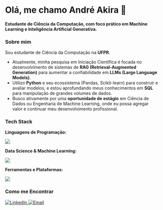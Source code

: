 # Olá, me chamo André Akira 👋

#### Estudante de Ciência da Computação, com foco prático em **Machine Learning** e **Inteligência Artificial Generativa**.

### **Sobre mim**

Sou estudante de Ciência da Computação na **UFPR**.

- Atualmente, minha pesquisa em Iniciação Científica é focada no desenvolvimento de sistemas de **RAG (Retrieval-Augmented Generation)** para aumentar a confiabilidade em **LLMs (Large Language Models)**.
-  Utilizo **Python** e seu ecossistema (Pandas, Scikit-learn) para construir e avaliar modelos, e estou aprofundando meus conhecimentos em **SQL** para manipulação de grandes volumes de dados.
- Busco ativamente por uma **oportunidade de estágio** em Ciência de Dados ou Engenharia de Machine Learning, onde eu possa agregar valor e continuar meu desenvolvimento profissional.

 
### **Tech Stack**

**Linguagens de Programação:**
<p>
  <a href="https://skillicons.dev">
    <img src="https://skillicons.dev/icons?i=python,c,sql" />
  </a>
</p>

**Data Science & Machine Learning:**
<p>
  <a href="https://skillicons.dev">
    <img src="https://skillicons.dev/icons?i=pandas,numpy,scikitlearn,tensorflow,pytorch,jupyter" />
    </a>
</p>

**Ferramentas e Plataformas:**
<p>
  <a href="https://skillicons.dev">
    <img src="https://skillicons.dev/icons?i=git,github,docker,linux,vscode" />
    </a>
</p>

### Como me Encontrar

<p>
  <a href="https://www.linkedin.com/in/andre-aracema/" target="_blank">
    <img src="https://img.shields.io/badge/LinkedIn-0077B5?style=for-the-badge&logo=linkedin&logoColor=white" alt="LinkedIn"/>
  </a>
  <a href="mailto:[akiraaracema21@gmail.com]" target="_blank">
    <img src="https://img.shields.io/badge/Email-D14836?style=for-the-badge&logo=gmail&logoColor=white" alt="Email"/>
  </a>
</p>
